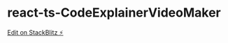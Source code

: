 # react-ts-CodeExplainerVideoMaker

[Edit on StackBlitz ⚡️](https://stackblitz.com/edit/react-ts-nqhziu)